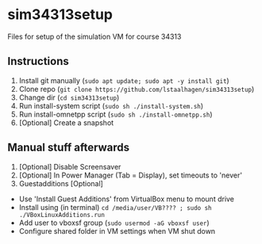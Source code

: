 # sim34313setup
Files for setup of the simulation VM for course 34313

## Instructions
1. Install git manually (`sudo apt update; sudo apt -y install git`)
2. Clone repo (`git clone https://github.com/lstaalhagen/sim34313setup`)
3. Change dir (`cd sim34313setup`)
4. Run install-system script (`sudo sh ./install-system.sh`)
5. Run install-omnetpp script (`sudo sh ./install-omnetpp.sh`)
6. [Optional] Create a snapshot

## Manual stuff afterwards
1. [Optional] Disable Screensaver
2. [Optional] In Power Manager (Tab = Display), set timeouts to 'never'
3. Guestadditions [Optional]
 - Use 'Install Guest Additions' from VirtualBox menu to mount drive
 - Install using (in terminal) `cd /media/user/VB???? ; sudo sh ./VBoxLinuxAdditions.run`
 - Add user to vboxsf group (`sudo usermod -aG vboxsf user`)
  - Configure shared folder in VM settings when VM shut down

